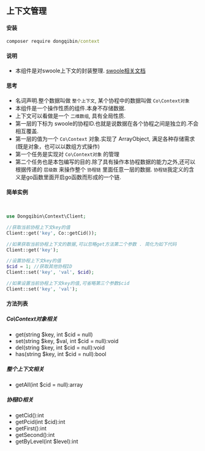 ## 上下文管理

#### 安装
```cmd
composer require dongqibin/context
```

#### 说明
* 本组件是对swoole上下文的封装整理. [swoole相关文档](https://wiki.swoole.com/#/coroutine/coroutine?id=getcontext "swoole上下文")

#### 思考
* 名词声明.整个数据叫做 `整个上下文`, 某个协程中的数据叫做 `Co\Context对象` 
* 本组件是一个操作性质的组件.本身不存储数据.
* 上下文可以看做是一个 `二维数组`, 具有全局性质.
* 第一层的下标为 swoole的协程ID.也就是说数据在各个协程之间是独立的.不会相互覆盖.
* 第一层的值为一个 `Co\Context` 对象.实现了 ArrayObject, 满足各种存储需求 (既是对象，也可以以数组方式操作)
* 第一个任务是实现对 `Co\Context对象` 的管理
* 第二个任务也是本包编写的目的.除了具有操作本协程数据的能力之外,还可以根据传递的 `层级数` 来操作整个 `协程链` 里面任意一层的数据.
`协程链`我定义的含义是go函数里面开启go函数而形成的一个链.

#### 简单实例

```php


use Dongqibin\Context\Client;

//获取当前协程上下文key的值
Client::get('key', Co::getCid());

//如果获取当前协程上下文的数据,可以忽略get方法第二个参数 . 简化为如下代码
Client::get('key');

//设置协程上下文key的值
$cid = 1; //获取其他协程ID
Client::set('key', 'val', $cid);

//如果设置当前协程上下文key的值,可省略第三个参数$cid
Client::set('key', 'val');
```

#### 方法列表
##### Co\Context对象相关
* get(string $key, int $cid = null)
* set(string $key, $val, int $cid = null):void
* del(string $key, int $cid = null):void
* has(string $key, int $cid = null):bool

##### 整个上下文相关
* getAll(int $cid = null):array

##### 协程ID相关
* getCid():int
* getPcid(int $cid):int
* getFirst():int
* getSecond():int
* getByLevel(int $level):int



